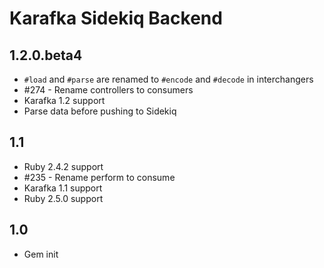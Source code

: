 # Karafka Sidekiq Backend

## 1.2.0.beta4
- ```#load``` and ```#parse``` are renamed to ```#encode``` and ```#decode``` in interchangers
- #274 - Rename controllers to consumers
- Karafka 1.2 support
- Parse data before pushing to Sidekiq

## 1.1
- Ruby 2.4.2 support
- #235 - Rename perform to consume
- Karafka 1.1 support
- Ruby 2.5.0 support

## 1.0

- Gem init

